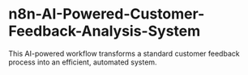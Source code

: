 # n8n-AI-Powered-Customer-Feedback-Analysis-System
This AI-powered workflow transforms a standard customer feedback process into an efficient, automated system.
